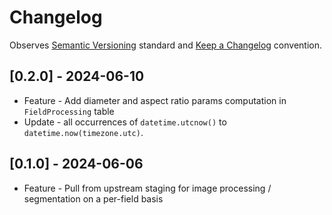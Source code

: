# Changelog

Observes [Semantic Versioning](https://semver.org/spec/v2.0.0.html) standard and
[Keep a Changelog](https://keepachangelog.com/en/1.0.0/) convention.

## [0.2.0] - 2024-06-10

+ Feature - Add diameter and aspect ratio params computation in `FieldProcessing` table
+ Update - all occurrences of `datetime.utcnow()` to `datetime.now(timezone.utc)`.

## [0.1.0] - 2024-06-06

+ Feature - Pull from upstream staging for image processing / segmentation on a per-field basis

